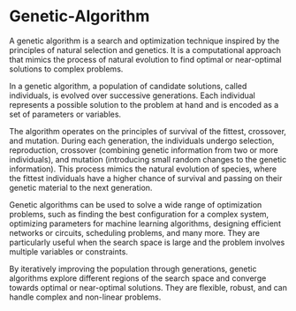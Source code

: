 # Genetic-Algorithm
A genetic algorithm is a search and optimization technique inspired by the principles of natural selection and genetics. 
It is a computational approach that mimics the process of natural evolution to find optimal or near-optimal solutions to complex problems.

In a genetic algorithm, a population of candidate solutions, called individuals, is evolved over successive generations. Each individual represents a possible solution to the problem at hand and is encoded as a set of parameters or variables.

The algorithm operates on the principles of survival of the fittest, crossover, and mutation. During each generation, the individuals undergo selection, reproduction, crossover (combining genetic information from two or more individuals), and mutation (introducing small random changes to the genetic information). This process mimics the natural evolution of species, where the fittest individuals have a higher chance of survival and passing on their genetic material to the next generation.

Genetic algorithms can be used to solve a wide range of optimization problems, such as finding the best configuration for a complex system, optimizing parameters for machine learning algorithms, designing efficient networks or circuits, scheduling problems, and many more. They are particularly useful when the search space is large and the problem involves multiple variables or constraints.

By iteratively improving the population through generations, genetic algorithms explore different regions of the search space and converge towards optimal or near-optimal solutions. They are flexible, robust, and can handle complex and non-linear problems.
